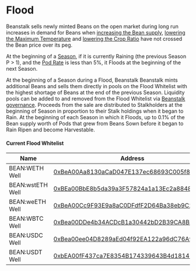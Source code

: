 # Flood

Beanstalk sells newly minted Beans on the open market during long run increases in demand for Beans when [increasing the Bean supply](overview.md#bean-supply), [lowering the Maximum Temperature](temperature.md) and [lowering the Crop Ratio](crop-ratio.md) have not crossed the Bean price over its peg.

At the beginning of a [Season](../farm/sun.md), if it is currently Raining (the previous Season P > 1), and the [Pod Rate](overview.md#debt-level) is less than 5%, it Floods at the beginning of the next Season.

At the beginning of a Season during a Flood, Beanstalk Beanstalk mints additional Beans and sells them directly in pools on the Flood Whitelist with the highest shortage of Beans at the end of the previous Season. Liquidity pools can be added to and removed from the Flood Whitelist via [Beanstalk governance](../governance/beanstalk/). Proceeds from the sale are distributed to Stalkholders at the beginning of Season in proportion to their Stalk holdings when it began to Rain. At the beginning of each Season in which it Floods, up to 0.1% of the Bean supply worth of Pods that grew from Beans Sown before it began to Rain Ripen and become Harvestable.

#### Current Flood Whitelist

| Name             | Address                                                                                                              |
| ---------------- | -------------------------------------------------------------------------------------------------------------------- |
| BEAN:WETH Well   | [0xBeA00Aa8130aCaD047E137ec68693C005f8736Ce](https://arbiscan.io/address/0xBeA00Aa8130aCaD047E137ec68693C005f8736Ce) |
| BEAN:wstETH Well | [0xBEa00BbE8b5da39a3F57824a1a13Ec2a8848D74F](https://arbiscan.io/address/0xBEa00BbE8b5da39a3F57824a1a13Ec2a8848D74F) |
| BEAN:weETH Well  | [0xBeA00Cc9F93E9a8aC0DFdfF2D64Ba38eb9C2e48c](https://arbiscan.io/address/0xBeA00Cc9F93E9a8aC0DFdfF2D64Ba38eb9C2e48c) |
| BEAN:WBTC Well   | [0xBea00DDe4b34ACDcB1a30442bD2B39CA8Be1b09c](https://arbiscan.io/address/0xBea00DDe4b34ACDcB1a30442bD2B39CA8Be1b09c) |
| BEAN:USDC Well   | [0xBea00ee04D8289aEd04f92EA122a96dC76A91bd7](https://arbiscan.io/address/0xBea00ee04D8289aEd04f92EA122a96dC76A91bd7) |
| BEAN:USDT Well   | [0xbEA00fF437ca7E8354B174339643B4d1814bED33](https://arbiscan.io/address/0xbEA00fF437ca7E8354B174339643B4d1814bED33) |
